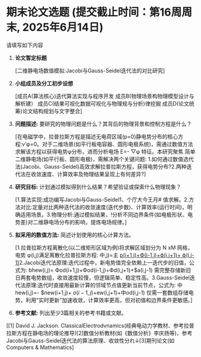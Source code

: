 # 期末论文选题 (提交截止时间：第16周周末, 2025年6月14日)

请填写如下内容

1. **论文暂定标题**
   
   [二维静电场数值模拟:Jacobi与Gauss-Seidel迭代法的对比研究]

3. **小组成员及分工初步设想**
   
   [成员A(算法核心)迭代算法实现与程序开发
    成员B(物理场景构物理模型设计与解析建）
    成员C(结果可视化数据可视化与物理规与分析)律挖掘
    成员D(论文统筹)论文结构规划与文字整合]

5. **问题描述:** 要研究的物理问题是什么？其背后的物理背景和控制方程是什么？
   
   [在电磁学中，拉普拉斯方程是描述无电荷区域(p=0)静电势分布的核心方程:v’φ=0。对于二维场景(如平行板电容器、圆形电极系统)，需通过数值方法求解该方程以获得电势φ分布，进而分析电场 E=- ▽φ 特征。本研究聚焦 简单二维静电场(如平行板、圆形电极)，需解决两个关键问题:
1.如何通过数值选代法(Jacobi、Gauss-Seidel)高效求解拉普拉斯方程，获得电势分布?2.两种迭代法在收敛速度、计算效率及物理结果呈现上有何差异?]

7. **研究目标:** 计划通过模拟得到什么结果？希望验证或探索什么物理现象？
   
   [1.算法实现:成功编写Jacobi与Gauss-Seidel1、个厅大今王月#
值求解。2.方法对比:定量对比两种迭代法的收敛速度(迭代步数)、计算效率(运行时间)，明确适用场景。3.物理分析:通过模拟结果，!分析不同边界条件(如电极形状、电势差)对二维静电场分布的影响，提炼电场规律。]

9. **拟采用的数值方法:** 简述计划使用的核心计算方法。
    
   [1.拉普拉斯方程离散化(以二维矩形区域为例)将求解区域划分为 N xM 网格，电势 φ(i,j)满足离散化拉普拉斯方程:
中,j)=主
[p(i+1,j)+Ф(i-1,j)+ф(i,j+1)+ ф(i,j-1)](边界节点需代入具体边界条件，如电极表面电势固定)2.Jacobi迭代法原理:迭代过程中，新电势值完全依赖上一迭代步的旧值，公式为:
bhew(i,j)=
Фod(i+1,j)+Фod(i-1,j)+Фd(i,j+1)+$a(i,j-1)
需完整存储新旧日两套电势数组，收敛速度较慢，但逻辑简单、稳定性高。3.Gauss-Seidel迭代法原理:迭代时直接用最新计算的邻域节点值更新当前节点，公式为:
中hew(i,j)=-
$new(i+1,j)+ $o(i-1,j)+$ew(i,j+1)+中od(i,j-1)
仅需一套数组存储电势，利用“实时更新”加速收敛，计算效率更高，但对初值和边界条件更敏感。]

11. **参考文献:** 列出至少3篇相关的参考书籍或文献。
    
   [[1] David J. Jackson. ClassicalElectrodvnamics(经典电动力学教材、参考拉普拉斯方程在静电场的理论推导)[2]数值分析教材(如《数值分析》李庆扬等)，参考Jacobi与Gauss-Seidel迭代法的算法原理、收敛性分れ↓[3]期刊论文(如 Computers & Mathematics]
